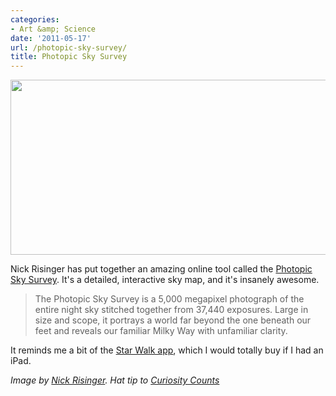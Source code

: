 ```yaml
---
categories:
- Art &amp; Science
date: '2011-05-17'
url: /photopic-sky-survey/
title: Photopic Sky Survey
---
```


<img src="https://gomakethings.com/wp-content/uploads/2011/05/Photopic-560x280.jpg" alt="" title="Photopic" width="560" height="280" class="aligncenter size-medium wp-image-591" />

Nick Risinger has put together an amazing online tool called the <a href="http://skysurvey.org/">Photopic Sky Survey</a>. It's a detailed, interactive sky map, and it's insanely awesome.

<blockquote>The Photopic Sky Survey is a 5,000 megapixel photograph of the entire night sky stitched together from 37,440 exposures. Large in size and scope, it portrays a world far beyond the one beneath our feet and reveals our familiar Milky Way with unfamiliar clarity.</blockquote>

It reminds me a bit of the <a href="http://vitotechnology.com/star-walk.html">Star Walk app</a>, which I would totally buy if I had an iPad.

<em>Image by <a href="http://skysurvey.org/">Nick Risinger</a>. Hat tip to <a href="http://curiositycounts.com/post/5167278753/photopic-sky-survey-astounding-5000-megapixel">Curiosity Counts</a></em>
